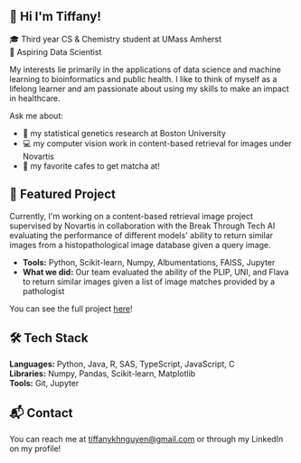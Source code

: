 ## 🌟 Hi I'm Tiffany!

<!--
**p1nkuu/p1nkuu** is a ✨ _special_ ✨ repository because its `README.md` (this file) appears on your GitHub profile.

Here are some ideas to get you started:

- 🔭 I’m currently working on ...
- 🌱 I’m currently learning ...
- 👯 I’m looking to collaborate on ...
- 🤔 I’m looking for help with ...
- 💬 Ask me about ...
- 📫 How to reach me: ...
- 😄 Pronouns: ...
- ⚡ Fun fact: ...
-->

🎓 Third year CS & Chemistry student at UMass Amherst \
🔭 Aspiring Data Scientist

My interests lie primarily in the applications of data science and machine learning to bioinformatics and public health. I like to think of myself as a lifelong learner and am passionate about using my skills to make an impact in healthcare.

Ask me about: 
- 🧬 my statistical genetics research at Boston University 
- 💻 my computer vision work in content-based retrieval for images under Novartis
- 🍵 my favorite cafes to get matcha at!

## 📸 Featured Project
Currently, I'm working on a content-based retrieval image project supervised by Novartis in collaboration with the Break Through Tech AI evaluating the performance of different models' ability to return similar images from a histopathological image database given a query image. 
- **Tools:** Python, Scikit-learn, Numpy, Albumentations, FAISS, Jupyter 
- **What we did:** Our team evaluated the ability of the PLIP, UNI, and Flava to return similar images given a list of image matches provided by a pathologist 

You can see the full project [here](https://github.com/p1nkuu/CBIR-Image)!

## 🛠 Tech Stack
**Languages:** Python, Java, R, SAS, TypeScript, JavaScript, C \
**Libraries:** Numpy, Pandas, Scikit-learn, Matplotlib \
**Tools:** Git, Jupyter

## 📬 Contact
You can reach me at tiffanykhnguyen@gmail.com or through my LinkedIn on my profile!
